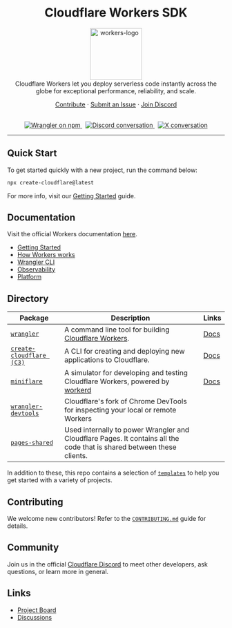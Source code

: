  <h1 align="center">Cloudflare Workers SDK</h1>

<p align="center">
<img src="cloudflare-workers-outline.png" alt="workers-logo" width="120px" height="120px"/>
  <br>
  Cloudflare Workers let you deploy serverless code instantly across the globe for exceptional performance, reliability, and scale.
  <br>
</p>

<p align="center">
  <a href="CONTRIBUTING.md">Contribute</a>
  ·
  <a href="https://github.com/cloudflare/workers-sdk/issues">Submit an Issue</a>
  ·
  <a href="https://discord.cloudflare.com/">Join Discord</a>
  <br>
  <br>
</p>

<p align="center">
  <a href="https://www.npmjs.com/wrangler/">
    <img src="https://img.shields.io/npm/v/wrangler.svg?logo=npm&logoColor=fff&label=NPM+package&color=orange" alt="Wrangler on npm" />
  </a>&nbsp;
  <a href="https://discord.cloudflare.com/">
    <img src="https://img.shields.io/discord/595317990191398933.svg?logo=discord&logoColor=fff&label=Discord&color=7389d8" alt="Discord conversation" />
  </a>&nbsp;
  <a href="https://twitter.com/CloudflareDev">
    <img src="https://img.shields.io/twitter/follow/cloudflaredev" alt="X conversation" />
  </a>
</p>

<hr>

## Quick Start

To get started quickly with a new project, run the command below:

```bash
npx create-cloudflare@latest
```

For more info, visit our [Getting Started](https://developers.cloudflare.com/workers/get-started/guide/) guide.

## Documentation

Visit the official Workers documentation [here](https://developers.cloudflare.com/workers/).

- [Getting Started](https://developers.cloudflare.com/workers/get-started/guide/)
- [How Workers works](https://developers.cloudflare.com/workers/reference/how-workers-works/)
- [Wrangler CLI](https://developers.cloudflare.com/workers/wrangler/)
- [Observability](https://developers.cloudflare.com/workers/observability/)
- [Platform](https://developers.cloudflare.com/workers/platform/)

## Directory

| Package                                                                                                    | Description                                                                                                            | Links                                                           |
| ---------------------------------------------------------------------------------------------------------- | ---------------------------------------------------------------------------------------------------------------------- | --------------------------------------------------------------- |
| [`wrangler`](https://github.com/cloudflare/workers-sdk/tree/main/packages/wrangler)                        | A command line tool for building [Cloudflare Workers](https://workers.cloudflare.com/).                                | [Docs](https://developers.cloudflare.com/workers/wrangler/)     |
| [`create-cloudflare (C3)`](https://github.com/cloudflare/workers-sdk/tree/main/packages/create-cloudflare) | A CLI for creating and deploying new applications to Cloudflare.                                                       | [Docs](https://developers.cloudflare.com/pages/get-started/c3/) |
| [`miniflare`](https://github.com/cloudflare/workers-sdk/tree/main/packages/miniflare)                      | A simulator for developing and testing Cloudflare Workers, powered by [workerd](https://github.com/cloudflare/workerd) | [Docs](https://miniflare.dev)                                   |
| [`wrangler-devtools`](https://github.com/cloudflare/workers-sdk/tree/main/packages/wrangler-devtools)      | Cloudflare's fork of Chrome DevTools for inspecting your local or remote Workers                                       |                                                                 |
| [`pages-shared`](https://github.com/cloudflare/workers-sdk/tree/main/packages/pages-shared)                | Used internally to power Wrangler and Cloudflare Pages. It contains all the code that is shared between these clients. |                                                                 |

In addition to these, this repo contains a selection of [`templates`](https://github.com/cloudflare/workers-sdk/tree/main/templates) to help you get started with a variety of projects.

## Contributing

We welcome new contributors! Refer to the [`CONTRIBUTING.md`](/CONTRIBUTING.md) guide for details.

## Community

Join us in the official [Cloudflare Discord](https://discord.cloudflare.com/) to meet other developers, ask questions, or learn more in general.

## Links

- [Project Board](https://github.com/orgs/cloudflare/projects/1)
- [Discussions](https://github.com/cloudflare/workers-sdk/discussions)
